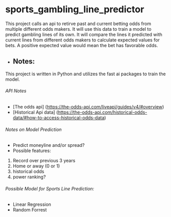 # sports_gambling_line_predictor
This project calls an api to retirve past and current betting odds from multiple different odds makers. It will use this data to train a model to predict gambling lines of its own. It will compare the lines it predicted with current lines from different odds makers to calculate expected values for bets. A positive expected value would mean the bet has favorable odds.

- ## Notes: 
This project is written in Python and utilizes the fast ai packages to train the model. 
###### API Notes
- [The odds api] (https://the-odds-api.com/liveapi/guides/v4/#overview) 
- [Historical Api data] (https://the-odds-api.com/historical-odds-data/#how-to-access-historical-odds-data)

###### Notes on Model Prediction
- Predict moneyline and/or spread?
- Possible features:
1. Record over previous 3 years
2. Home or away (0 or 1)
3. historical odds
4. power ranking?

###### Possible Model for Sports Line Prediction:
- Linear Regression 
- Random Forrest

